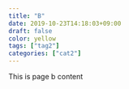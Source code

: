 ```yaml
---
title: "B"
date: 2019-10-23T14:18:03+09:00
draft: false
color: yellow
tags: ["tag2"]
categories: ["cat2"]
---
```


This is page b content
